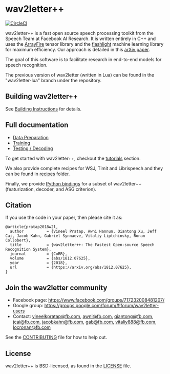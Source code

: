 # wav2letter++

[![CircleCI](https://circleci.com/gh/facebookresearch/wav2letter.svg?style=svg)](https://circleci.com/gh/facebookresearch/wav2letter)

wav2letter++ is a fast open source speech processing toolkit from the Speech Team at Facebook AI Research.
It is written entirely in C++ and uses the [ArrayFire](https://github.com/arrayfire/arrayfire) tensor library and the [flashlight](https://github.com/facebookresearch/flashlight) machine learning library for maximum efficiency.
Our approach is detailed in this [arXiv paper](https://arxiv.org/abs/1812.07625).

The goal of this software is to facilitate research in end-to-end models for speech recognition.

The previous version of wav2letter (written in Lua) can be found in the "wav2letter-lua" branch under the repository.

## Building wav2letter++
See [Building Instructions](docs/installation.md) for details.

## Full documentation
- [Data Preparation](docs/data_prep.md)
- [Training](docs/train.md)
- [Testing / Decoding](docs/decoder.md)

To get started with wav2letter++, checkout the [tutorials](tutorials) section.

We also provide complete recipes for WSJ, Timit and Librispeech and they can be found in [recipes](recipes) folder.

Finally, we provide [Python bindings](bindings/python) for a subset of wav2letter++ (featurization, decoder, and ASG criterion).

## Citation

If you use the code in your paper, then please cite it as:

```
@article{pratap2018w2l,
  author          = {Vineel Pratap, Awni Hannun, Qiantong Xu, Jeff Cai, Jacob Kahn, Gabriel Synnaeve, Vitaliy Liptchinsky, Ronan Collobert},
  title           = {wav2letter++: The Fastest Open-source Speech Recognition System},
  journal         = {CoRR},
  volume          = {abs/1812.07625},
  year            = {2018},
  url             = {https://arxiv.org/abs/1812.07625},
}
```

## Join the wav2letter community
* Facebook page: https://www.facebook.com/groups/717232008481207/
* Google group: https://groups.google.com/forum/#!forum/wav2letter-users
* Contact: vineelkpratap@fb.com, awni@fb.com, qiantong@fb.com, jcai@fb.com, jacobkahn@fb.com, gab@fb.com, vitaliy888@fb.com, locronan@fb.com

See the [CONTRIBUTING](CONTRIBUTING.md) file for how to help out.

## License
wav2letter++ is BSD-licensed, as found in the [LICENSE](LICENSE) file.
